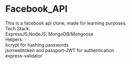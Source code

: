 # Facebook_API
This is a facebook api clone, made for learning purposes.</br>
Tech Stack:</br>
ExpressJS,NodeJS, MongoDB/Mongoose </br>
Helpers:</br>
bcrypt for hashing passwords </br>
jsonwebtoken and passport-JWT for authentication</br>
express-validator </br>

